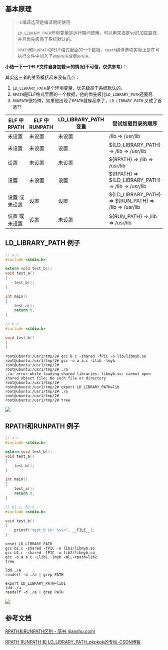 ## 基本原理

> `-L`编译选项是编译期间使用
>
> `LD_LIBRARY_PATH`环境变量是运行期间使用，可以用来指定so的加载路径，并且优先级高于系统默认的。
>
> `RPATH`和`RUNPATH`是ELF格式里面的一个数据，`rpath`编译选项实际上是在可执行文件中加入了`RUNPATH`或者`RPATH`。

**小结一下一个ELF文件自身加载so的情况(不可信，仅供参考）：**

其实这三者的关系概括起来没有几点：

1. `LD_LIBRARY_PATH`是个环境变量，优先级高于系统默认的。
2. `RPATH`是ELF格式里面的一个数据，他的优先级比`LD_LIBRARY_PATH`还要高
3. `RUNPATH`很特殊，如果他出现了`RPATH`就躲起来了，`LD_LIBRARY_PATH` 又成了首选??

| ELF 中 RPATH   | ELF 中 RUNPATH | LD_LIBRARY_PATH 变量 | 尝试加载目录的顺序                                    |
| -------------- | -------------- | -------------------- | ----------------------------------------------------- |
| 未设置         | 未设置         | 未设置               | /lib => /usr/lib                                      |
| 未设置         | 未设置         | 设置                 | ${LD_LIBRARY_PATH} => /lib => /usr/lib                |
| 设置           | 未设置         | 未设置               | ${RPATH} => /lib => /usr/lib                          |
| 设置           | 未设置         | 设置                 | ${RPATH} => ${LD_LIBRARY_PATH} => /lib => /usr/lib    |
| 设置 或 未设置 | 设置           | 设置                 | ${LD_LIBRARY_PATH} => ${RUN_PATH} => /lib => /usr/lib |
| 设置 或 未设置 | 设置           | 未设置               | ${RUN_PATH} => /lib => /usr/lib                       |

## LD_LIBRARY_PATH 例子

```c
// a.c
#include <stdio.h>

extern void test_b();
void test_a()
{
    test_b();
}

int main()
{
    test_a();
    return 0;
}

// b.c
#include <stdio.h>

void test_b()
{
}
```

```shell
root@ubuntu:/usr1/tmp/2# gcc b.c -shared -fPIC -o lib/libmyb.so
root@ubuntu:/usr1/tmp/2# gcc -o a a.c -Llib -lmyb
root@ubuntu:/usr1/tmp/2# 
root@ubuntu:/usr1/tmp/2# ./a
./a: error while loading shared libraries: libmyb.so: cannot open shared object file: No such file or directory
root@ubuntu:/usr1/tmp/2# 
root@ubuntu:/usr1/tmp/2# export LD_LIBRARY_PATH=lib
root@ubuntu:/usr1/tmp/2# ./a
root@ubuntu:/usr1/tmp/2# 
root@ubuntu:/usr1/tmp/2# tree
```

![](https://cdn.jsdelivr.net/gh/devin0x01/myimages@master/githubpages/image_3c2893ebe71c39dfdc4af7dbaa26f2ad.png)

## RPATH和RUNPATH 例子

```c
// a.c
#include <stdio.h>

extern void test_b();
void test_a()
{
    test_b();
}

int main()
{
    test_a();
    return 0;
}

// b1.c, b2.c
#include <stdio.h>

void test_b()
{
    printf("test_b in: %s\n", __FILE__);
}
```

```shell
unset LD_LIBRARY_PATH
gcc b1.c -shared -fPIC -o lib1/libmyb.so
gcc b2.c -shared -fPIC -o lib2/libmyb.so
gcc -o a a.c -Llib1 -lmyb -Wl,-rpath=lib2
tree

ldd ./a
readelf -d ./a | grep PATH

export LD_LIBRARY_PATH=lib1
ldd ./a
readelf -d ./a | grep PATH
```

![](https://cdn.jsdelivr.net/gh/devin0x01/myimages@master/githubpages/image_7ae7dbbcb1732ae63fe6a483fca71f82.png)



## 参考文档

[RPATH和RUNPATH区别 - 简书 (jianshu.com)](https://www.jianshu.com/p/0f25748e6ac7)

[RPATH RUNPATH 和 LD_LIBRARY_PATH_pkpkpk的专栏-CSDN博客](https://blog.csdn.net/pkpkpkcom/article/details/18417249)
